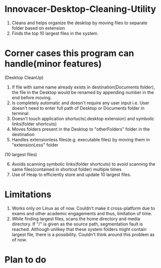 # Innovacer-Desktop-Cleaning-Utility
1. Cleans and helps organize the desktop by moving files to separate folder based on extension
2. Finds the top 10 largest files in the system.

# Corner cases this program can handle(minor features)
(Desktop CleanUp)
1. If file with same name already exists in destination(Documents folder), the file in the Desktop would be renamed by     appending number in the end before moving.
2. Is completely automatic and doesn't require any user input i.e. User doesn't need to enter full path of Desktop or Documents folder in terminal
3. Doesn't touch application shortucts(.desktop extension) and symbolic links(folder shortcuts)
4. Moves folders present in the Desktop to "otherFolders" folder in the destination
5. Handles extensionless files(e.g. executable files) by moving them in "extensionLess" folder

(10 largest files)

6. Avoids scanning symbolic links(folder shortcuts) to avoid scanning the same files(contained in shortcut folder) multiple times
7. Use of Heap to efficiently store and update 10 largest files.

# Limitations
1. Works only on Linux as of now. Couldn't make it cross-platform due to exams and other academic engagements and thus, limitation of time.
2. While finding largest files, scans the home directory and media directory. If "/" is given as the source path, segmentation fault is reached. Although unlikey that these system folders might contain largest file, there is a possibility. Couldn't think around this problem as of now.

# Plan to do 



